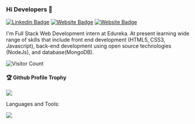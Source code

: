 ### Hi Developers 👋

[![Linkedin Badge](https://img.shields.io/badge/-MeghaBhatt-blue?style=flat-square&logo=Linkedin&logoColor=white&link=https://www.linkedin.com/in/aakash--01629954/)](https://www.linkedin.com/in/megha-bhatt-80655b55)
[![Website Badge](https://img.shields.io/badge/StackOverflow-MeghaBhatt-yellow)](https://stackoverflow.com/users/19649454/MeghaBhatt-)
[![Website Badge](https://img.shields.io/badge/WebSite-MeghaBhatt-green)](https://meghabhatt0529.github.io/MeghaBhatt-WebPage/)

I'm
Full Stack Web Development intern at Edureka.
At present learning wide range of skills that include front end development (HTML5, CSS3, Javascript), back-end development using open source technologies (NodeJs), and database(MongoDB).


![Visitor Count](https://profile-counter.glitch.me/MeghaBhatt0529/count.svg)

<div>
  <h4>🏆 Github Profile Trophy</h4>
  <a href="https://github.com/ryo-ma/github-profile-trophy">
    <img src="https://github-profile-trophy.vercel.app/?username=MeghaBhatt0529&column=7"/>
  </a>
</div>

Languages and Tools: 


![](https://activity-graph.herokuapp.com/graph?username=MeghaBhatt0529&theme=react-dark&area=true)
<!--
**MeghaBhatt0529/MeghaBhatt0529** is a ✨ _special_ ✨ repository because its `README.md` (this file) appears on your GitHub profile.

Here are some ideas to get you started:

- 🔭 I’m currently working on ...
- 🌱 I’m currently learning ...
- 👯 I’m looking to collaborate on ...
- 🤔 I’m looking for help with ...
- 💬 Ask me about ...
- 📫 How to reach me: ...
- 😄 Pronouns: ...
- ⚡ Fun fact: .....

-->
